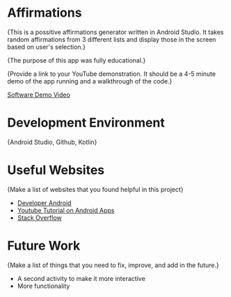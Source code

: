 # Affirmations
{This is a possitive affirmations generator written in Android Studio. It takes random affirmations from 3 different lists and display those in the screen
based on user's selection.}

{The purpose of this app was fully educational.}

{Provide a link to your YouTube demonstration.  It should be a 4-5 minute demo of the app running and a walkthrough of the code.}

[Software Demo Video](https://youtu.be/_hL-xJva5cI)

# Development Environment

{Android Studio, Github, Kotlin}

# Useful Websites

{Make a list of websites that you found helpful in this project}
* [Developer Android](https://developer.android.com/courses/android-basics-kotlin/course)
* [Youtube Tutorial on Android Apps](https://www.youtube.com/watch?v=PQc_fSgZwyI)
* [Stack Overflow](https://stackoverflow.com/questions/19535571/how-to-change-imageview-source-in-android)

# Future Work

{Make a list of things that you need to fix, improve, and add in the future.}
* A second activity to make it more interactive
* More functionality
